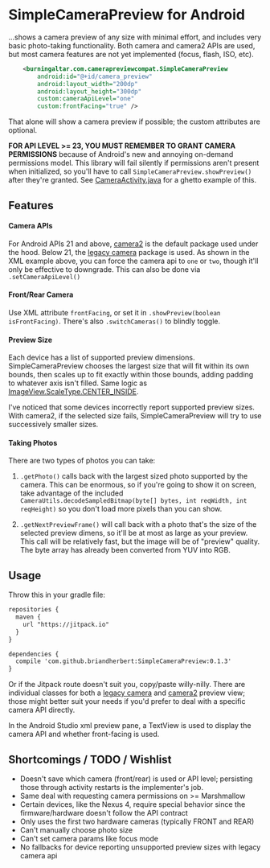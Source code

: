 # SimpleCameraPreview for Android

...shows a camera preview of any size with minimal effort, and includes very basic photo-taking functionality. Both camera and camera2 APIs are used, but most camera features are not yet implemented (focus, flash, ISO, etc).

```XML
    <burningaltar.com.camerapreviewcompat.SimpleCameraPreview
        android:id="@+id/camera_preview"
        android:layout_width="200dp"
        android:layout_height="300dp"
        custom:cameraApiLevel="one"
        custom:frontFacing="true" />
```

That alone will show a camera preview if possible; the custom attributes are optional.

**FOR API LEVEL >= 23, YOU MUST REMEMBER TO GRANT CAMERA PERMISSIONS** because of Android's new and annoying on-demand permissions model. This library will fail silently if permissions aren't present when initialized, so you'll have to call `SimpleCameraPreview.showPreview()` after they're granted. See [CameraActivity.java](CameraActivity.java) for a ghetto example of this.

## Features
#### Camera APIs
For Android APIs 21 and above, [camera2](http://developer.android.com/intl/es/reference/android/hardware/camera2/package-summary.html) is the default package used under the hood. Below 21, the [legacy camera](http://developer.android.com/intl/es/reference/android/hardware/Camera.html) package is used. As shown in the XML example above, you can force the camera api to `one` or `two`, though it'll only be effective to downgrade. This can also be done via `.setCameraApiLevel()`

#### Front/Rear Camera
Use XML attribute `frontFacing`, or set it in `.showPreview(boolean isFrontFacing)`. There's also `.switchCameras()` to blindly toggle.

#### Preview Size 
Each device has a list of supported preview dimensions. SimpleCameraPreview chooses the largest size that will fit within its own bounds, then scales up to fit exactly within those bounds, adding padding to whatever axis isn't filled. Same logic as [ImageView.ScaleType.CENTER_INSIDE](http://developer.android.com/intl/es/reference/android/widget/ImageView.ScaleType.html). 

I've noticed that some devices incorrectly report supported preview sizes. With camera2, if the selected size fails, SimpleCameraPreview will try to use successively smaller sizes.

#### Taking Photos
There are two types of photos you can take:

1. `.getPhoto()` calls back with the largest sized photo supported by the camera. This can be enormous, so if you're going to show it on screen, take advantage of the included `CameraUtils.decodeSampledBitmap(byte[] bytes, int reqWidth, int reqHeight)` so you don't load more pixels than you can show.

2. `.getNextPreviewFrame()` will call back with a photo that's the size of the selected preview dimens, so it'll be at most as large as your preview. This call will be relatively fast, but the image will be of "preview" quality. The byte array has already been converted from YUV into RGB.


## Usage
Throw this in your gradle file:
```XML
repositories {
  maven {
    url "https://jitpack.io"
  }
}

dependencies {
  compile 'com.github.briandherbert:SimpleCameraPreview:0.1.3'
}
```
Or if the Jitpack route doesn't suit you, copy/paste willy-nilly. There are individual classes for both a [legacy camera](CameraPreviewTexture.java) and [camera2](Camera2PreviewTexture.java) preview view; those might better suit your needs if you'd prefer to deal with a specific camera API directly.

In the Android Studio xml preview pane, a TextView is used to display the camera API and whether front-facing is used.

## Shortcomings / TODO / Wishlist
+ Doesn't save which camera (front/rear) is used or API level; persisting those through activity restarts is the implementer's job.
+ Same deal with requesting camera permissions on >= Marshmallow
+ Certain devices, like the Nexus 4, require special behavior since the firmware/hardware doesn't follow the API contract
+ Only uses the first two hardware cameras (typically FRONT and REAR)
+ Can't manually choose photo size
+ Can't set camera params like focus mode
+ No fallbacks for device reporting unsupported preview sizes with legacy camera api



